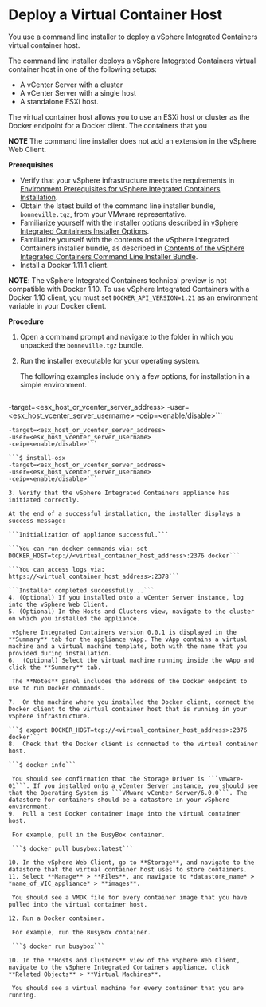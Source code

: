 # Deploy a Virtual Container Host

You use a command line installer to deploy a vSphere Integrated Containers virtual container host. 

The command line installer deploys a vSphere Integrated Containers virtual container host in one of the following setups: 
* A vCenter Server with a cluster
* A vCenter Server with a single host
* A standalone ESXi host. 

The virtual container host allows you to use an ESXi host or cluster as the Docker endpoint for a Docker client. The containers that you 

**NOTE** The command line installer does not add an extension in the vSphere Web Client. 

**Prerequisites**

* Verify that your vSphere infrastructure meets the requirements in [Environment Prerequisites for vSphere Integrated Containers Installation](vic_installation_prereqs.md).
* Obtain the latest build of the command line installer bundle, ```bonneville.tgz```, from your VMware representative.
* Familiarize yourself with the installer options described in [vSphere Integrated Containers Installer Options](cli_installer_options.md).
* Familiarize yourself with the contents of the vSphere Integrated Containers installer bundle, as described in [Contents of the vSphere Integrated Containers Command Line Installer Bundle](contents_of_vic_cli_bundle.md).
* Install a Docker 1.11.1 client. 
 
**NOTE**: The vSphere Integrated Containers technical preview is not compatible with Docker 1.10. To use vSphere Integrated Containers with a Docker 1.10 client, you must set `DOCKER_API_VERSION=1.21` as an environment variable in your Docker client.   

**Procedure**

1. Open a command prompt and navigate to the folder in which you unpacked the ```bonneville.tgz``` bundle.
2. Run the installer executable for your operating system. 

   The following examples include only a few options, for installation in a simple environment.

   ```$ install-win.exe 
-target=<esx_host_or_vcenter_server_address> 
-user=<esx_host_vcenter_server_username> 
-ceip=<enable/disable>```
   
   ```$ install-linux 
-target=<esx_host_or_vcenter_server_address> 
-user=<esx_host_vcenter_server_username>  
-ceip=<enable/disable>```
   
   ```$ install-osx 
-target=<esx_host_or_vcenter_server_address> 
-user=<esx_host_vcenter_server_username>  
-ceip=<enable/disable>```  
   
3. Verify that the vSphere Integrated Containers appliance has initiated correctly. 

   At the end of a successful installation, the installer displays a success message:
   
   ```Initialization of appliance successful.```
   
   ```You can run docker commands via: set DOCKER_HOST=tcp://<virtual_container_host_address>:2376 docker```
   
   ```You can access logs via: https://<virtual_container_host_address>:2378```
   
   ```Installer completed successfully...```
4. (Optional) If you installed onto a vCenter Server instance, log into the vSphere Web Client.
5. (Optional) In the Hosts and Clusters view, navigate to the cluster on which you installed the appliance.

    vSphere Integrated Containers version 0.0.1 is displayed in the **Summary** tab for the appliance vApp. The vApp contains a virtual machine and a virtual machine template, both with the name that you provided during installation. 
6.  (Optional) Select the virtual machine running inside the vApp and click the **Summary** tab.

    The **Notes** panel includes the address of the Docker endpoint to use to run Docker commands.
    
7.  On the machine where you installed the Docker client, connect the Docker client to the virtual container host that is running in your vSphere infrastructure. 
 
  ```$ export DOCKER_HOST=tcp://<virtual_container_host_address>:2376 docker```
8.  Check that the Docker client is connected to the virtual container host.
 
  ```$ docker info```

    You should see confirmation that the Storage Driver is ```vmware-01```. If you installed onto a vCenter Server instance, you should see that the Operating System is ```VMware vCenter Server/6.0.0```. The datastore for containers should be a datastore in your vSphere environment.
9.  Pull a test Docker container image into the virtual container host.

    For example, pull in the BusyBox container.

    ```$ docker pull busybox:latest```
    
10. In the vSphere Web Client, go to **Storage**, and navigate to the datastore that the virtual container host uses to store containers.
11. Select **Manage** > **Files**, and navigate to *datastore_name* > *name_of_VIC_appliance* > **images**. 
 
    You should see a VMDK file for every container image that you have pulled into the virtual container host.

12. Run a Docker container.

    For example, run the BusyBox container.

    ```$ docker run busybox```
    
10. In the **Hosts and Clusters** view of the vSphere Web Client, navigate to the vSphere Integrated Containers appliance, click **Related Objects** > **Virtual Machines**.
 
    You should see a virtual machine for every container that you are running.

    
    